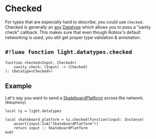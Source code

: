 # Checked

For types that are especially hard to describe, you could use `checked`. Checked is generally an [any](../any.md)
[Datatype](../index.md#what-is-a-datatype) which allows you to pass a "sanity check" callback. This makes sure that even
though Roblox's default networking is used, you still get proper type validation & annotation.

## `#!luau function light.datatypes.checked`

```luau title='<!-- shared --> <!-- sync -->'
function checked<Input, Checked>(
    sanity_check: (Input) -> (Checked)
): (Datatype<Checked>)
```

## Example

Let's say you want to send a [SkateboardPlatform](https://robloxapi.github.io/ref/class/SkateboardPlatform.html)
across the network. <small>(Blasphemy)</small>

```luau title='blasphemy.luau'
local ty = light.datatypes

local skateboard_platform = ty.checked(function(input: Instance)
    assert(input:IsA("SkateboardPlatform"))
    return input :: SkateboardPlatform
end)
```
